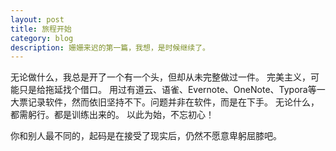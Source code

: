 ```yaml
---
layout: post
title: 旅程开始
category: blog
description: 姗姗来迟的第一篇，我想，是时候继续了。
---
```

无论做什么，我总是开了一个有一个头，但却从未完整做过一件。
完美主义，可能只是给拖延找个借口。
用过有道云、语雀、Evernote、OneNote、Typora等一大票记录软件，然而依旧坚持不下。问题并非在软件，而是在下手。
无论什么，都需躬行。都是训练出来的。
以此为始，不忘初心！

你和别人最不同的，起码是在接受了现实后，仍然不愿意卑躬屈膝吧。